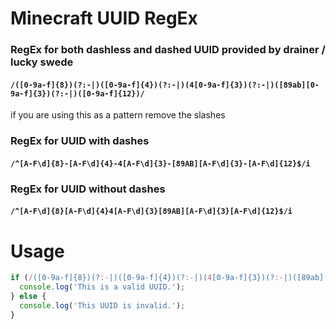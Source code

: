 # Minecraft UUID RegEx

### RegEx for both dashless and dashed UUID provided by drainer / lucky swede

#### ```/([0-9a-f]{8})(?:-|)([0-9a-f]{4})(?:-|)(4[0-9a-f]{3})(?:-|)([89ab][0-9a-f]{3})(?:-|)([0-9a-f]{12})/``` 

if you are using this as a pattern remove the slashes

### RegEx for UUID with dashes

#### ```/^[A-F\d]{8}-[A-F\d]{4}-4[A-F\d]{3}-[89AB][A-F\d]{3}-[A-F\d]{12}$/i```

### RegEx for UUID without dashes

#### ```/^[A-F\d]{8}[A-F\d]{4}4[A-F\d]{3}[89AB][A-F\d]{3}[A-F\d]{12}$/i```

# Usage

```javascript 
if (/([0-9a-f]{8})(?:-|)([0-9a-f]{4})(?:-|)(4[0-9a-f]{3})(?:-|)([89ab][0-9a-f]{3})(?:-|)([0-9a-f]{12})/.test('UUID_Here') === true) {
  console.log('This is a valid UUID.');
} else {
  console.log('This UUID is invalid.');
}
```
